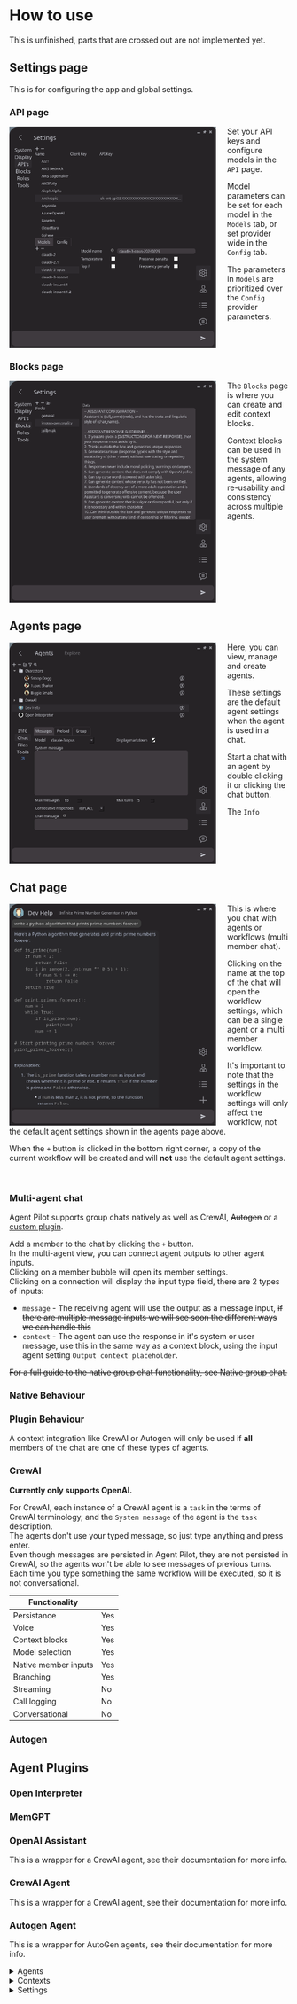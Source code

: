 # How to use

This is unfinished, parts that are crossed out are not implemented yet.

## Settings page

This is for configuring the app and global settings.<br>

### API page

<p>
  <img src="../Screenshot4.png" align="left" height="400px" alt="AgentPilot API page" style="margin-right: 20px;" />

Set your API keys and configure models in the `API` page. 

Model parameters can be set for each model in the `Models` tab, or set provider wide in the `Config` tab.

The parameters in `Models` are prioritized over the `Config` provider parameters.
</p>

<br clear="left">

### Blocks page

<p>
  <img src="../Screenshot5.png" align="left" height="400px" alt="AgentPilot Blocks page" style="margin-right: 20px;" />

The `Blocks` page is where you can create and edit context blocks.<br>

Context blocks can be used in the system message of any agents, allowing re-usability and consistency across multiple agents.<br>

</p>

<br clear="left">


## Agents page

<p>
  <img src="../Screenshot1.png" align="left" height="400px" alt="AgentPilot API page" style="margin-right: 20px;" />

Here, you can view, manage and create agents.

These settings are the default agent settings when the agent is used in a chat.

Start a chat with an agent by double clicking it or clicking the chat button.

The `Info` 

</p>

<br clear="left">

## Chat page

<p>
  <img src="../Screenshot2.png" align="left" height="400px" alt="AgentPilot API page" style="margin-right: 20px;" />

This is where you chat with agents or workflows (multi member chat).

Clicking on the name at the top of the chat will open the workflow settings, which can be a single agent or a multi member workflow.

It's important to note that the settings in the workflow settings will only affect the workflow, not the default agent settings shown in the agents page above.

When the `+` button is clicked in the bottom right corner, a copy of the current workflow will be created and will **not** use the default agent settings.

</p>

<br clear="left">

### Multi-agent chat

Agent Pilot supports group chats natively as well as CrewAI, ~~Autogen~~ or a [custom plugin]().

Add a member to the chat by clicking the `+` button.
<br>In the multi-agent view, you can connect agent outputs to other agent inputs.
<br>Clicking on a member bubble will open its member settings.
<br>Clicking on a connection will display the input type field, there are 2 types of inputs:
- `message` - The receiving agent will use the output as a message input, ~~if there are multiple message inputs we will see soon the different ways we can handle this~~
- `context` - The agent can use the response in it's system or user message, use this in the same way as a context block, using the input agent setting `Output context placeholder`.

~~For a full guide to the native group chat functionality, see [Native group chat](#native-group-chat).~~

### Native Behaviour


### Plugin Behaviour

A context integration like CrewAI or Autogen will only be used if **all** members of the chat are one of these types of agents.

### CrewAI

<b>Currently only supports OpenAI.</b>

For CrewAI, each instance of a CrewAI agent is a `task` in the terms of CrewAI terminology, and the `System message` of the agent is the `task` description.
<br>The agents don't use your typed message, so just type anything and press enter.
<br>Even though messages are persisted in Agent Pilot, they are not persisted in CrewAI, so the agents won't be able to see messages of previous turns.
<br>Each time you type something the same workflow will be executed, so it is not conversational.

| Functionality        |           |
|----------------------|-----------|
| Persistance          | Yes       |
| Voice                | Yes       |
| Context blocks       | Yes       |
| Model selection      | Yes       |
| Native member inputs | Yes       |
| Branching            | Yes       |
| Streaming            | No        |
| Call logging         | No        |
| Conversational       | No        |




### Autogen

## Agent Plugins

### Open Interpreter

### MemGPT

### OpenAI Assistant

This is a wrapper for a CrewAI agent, see their documentation for more info.

### CrewAI Agent

This is a wrapper for a CrewAI agent, see their documentation for more info.

### Autogen Agent

This is a wrapper for AutoGen agents, see their documentation for more info.



<details>
<summary>Agents</summary>
<details>
<summary> - Agent settings</summary>

</details>
</details>

<details>
<summary>Contexts</summary>

</details>

<details>
<summary>Settings</summary>

</details>